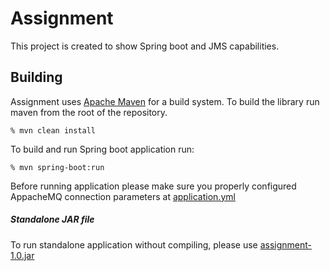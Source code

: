 # Assignment

This project is created to show Spring boot and JMS capabilities.

## Building

Assignment uses [Apache Maven](http://maven.apache.org/) for a build system. 
To build the library run maven from the root of the repository.

    % mvn clean install

To build and run Spring boot application run:

    % mvn spring-boot:run

Before running application please make sure you properly configured AppacheMQ connection parameters at [application.yml](src/main/resources/application.yml)

##### Standalone JAR file

  To run standalone application without compiling, please use [assignment-1.0.jar](assignment-1.0.jar)
  